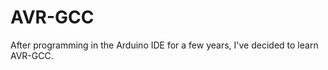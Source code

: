 AVR-GCC
=======

After programming in the Arduino IDE for a few years, I've decided to learn AVR-GCC.
